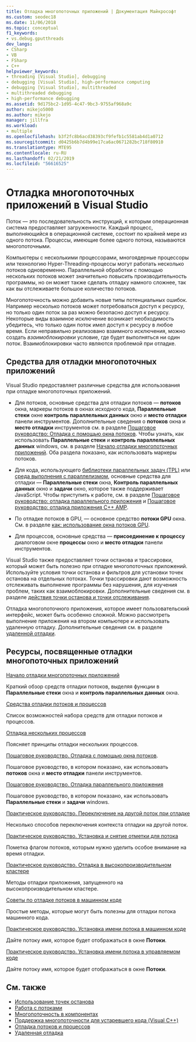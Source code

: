 ```yaml
---
title: Отладка многопоточных приложений | Документация Майкрософт
ms.custom: seodec18
ms.date: 11/06/2018
ms.topic: conceptual
f1_keywords:
- vs.debug.gputthreads
dev_langs:
- CSharp
- VB
- FSharp
- C++
helpviewer_keywords:
- threading [Visual Studio], debugging
- debugging [Visual Studio], high-performance computing
- debugging [Visual Studio], multithreaded
- multithreaded debugging
- high-performance debugging
ms.assetid: 9d175bc2-1d95-4c47-9bc3-9755af968a9c
author: mikejo5000
ms.author: mikejo
manager: jillfra
ms.workload:
- multiple
ms.openlocfilehash: b3f2fc8b6acd38393cf9fefb1c5581ab4d1a0712
ms.sourcegitcommit: d0425b6b7d4b99e17ca6ac0671282bc718f80910
ms.translationtype: MTE95
ms.contentlocale: ru-RU
ms.lasthandoff: 02/21/2019
ms.locfileid: "56616525"
---
```

# <a name="debug-multithreaded-applications-in-visual-studio"></a>Отладка многопоточных приложений в Visual Studio
Поток — это последовательность инструкций, к которым операционная система предоставляет загруженности. Каждый процесс, выполняющийся в операционной системе, состоит по крайней мере из одного потока. Процессы, имеющие более одного потока, называются многопоточными.

Компьютеры с несколькими процессорами, многоядерные процессоры или технологию Hyper-Threading-процессы могут работать несколько потоков одновременно. Параллельной обработки с помощью нескольких потоков может значительно повысить производительность программы, но он может также сделать отладку намного сложнее, так как вы отслеживаете большое количество потоков.

Многопоточность можно добавить новые типы потенциальных ошибок. Например несколько потоков может потребоваться доступ к ресурсу, но только один поток за раз можно безопасно доступ к ресурсу. Некоторые виды взаимное исключение возникает необходимость убедитесь, что только один поток имел доступ к ресурсу в любое время. Если неправильно реализовано взаимного исключения, можно создать *взаимоблокировки* условие, где будет выполняться ни один поток. Взаимоблокировки часто являются проблемой при отладке.

## <a name="tools-for-debugging-multithreaded-apps"></a>Средства для отладки многопоточных приложений

Visual Studio предоставляет различные средства для использования при отладке многопоточных приложений.

- Для потоков, основные средства для отладки потоков — **потоков** окна, маркеры потоков в окнах исходного кода, **Параллельные стеки** окне **контроль параллельных данных** окно и **место отладки** панели инструментов. Дополнительные сведения о **потоков** окна и **место отладки** инструментов см. в разделе [Пошаговое руководство: Отладка с помощью окна потоков](../debugger/how-to-use-the-threads-window.md). Чтобы узнать, как использовать **Параллельные стеки** и **контроль параллельных данных** windows, см. в разделе [Начало отладки многопоточных приложений](../debugger/get-started-debugging-multithreaded-apps.md). Оба раздела показано, как использовать маркеры потоков.

- Для кода, использующего [библиотеки параллельных задач (TPL)](/dotnet/standard/parallel-programming/task-parallel-library-tpl) или [среда выполнения с параллелизмом](/cpp/parallel/concrt/concurrency-runtime/), основные средства для отладки — **Параллельные стеки** окна, **Контроль параллельных данных** окно и **задачи** окно, которое также поддерживает JavaScript. Чтобы приступить к работе, см. в разделе [Пошаговое руководство: отладка параллельного приложения](../debugger/walkthrough-debugging-a-parallel-application.md) и [Пошаговое руководство: отладка приложения C++ AMP](/cpp/parallel/amp/walkthrough-debugging-a-cpp-amp-application).

- По отладке потоков в GPU, — основное средство **потоки GPU** окна. См. в разделе [как: использование окна потоков GPU](../debugger/how-to-use-the-gpu-threads-window.md).

- Для процессов, основные средства — **присоединение к процессу** диалоговом окне **процессы** окно и **место отладки** панели инструментов.

Visual Studio также предоставляет точки останова и трассировки, который может быть полезно при отладке многопоточных приложений. Используйте условия точки останова и фильтров для установки точек останова на отдельных потоках. Точки трассировки дают возможность отслеживать выполнение программы без нарушения, для изучения проблем, таких как взаимоблокировки. Дополнительные сведения см. в разделе [действия точки останова и точки отслеживания](../debugger/using-breakpoints.md#BKMK_Print_to_the_Output_window_with_tracepoints).

Отладка многопоточного приложения, которое имеет пользовательский интерфейс, может быть особенно сложной. Можно рассмотреть выполнение приложения на втором компьютере и использовать удаленную отладку. Дополнительные сведения см. в разделе [удаленной отладки](../debugger/remote-debugging.md).

## <a name="articles-about-debugging-multithreaded-apps"></a>Ресурсы, посвященные отладки многопоточных приложений

 [Начало отладки многопоточных приложений](../debugger/get-started-debugging-multithreaded-apps.md)

Краткий обзор средств отладки потоков, выделяя функции в **Параллельные стеки** окна и **контроль параллельных данных** окна.

 [Средства отладки потоков и процессов](../debugger/debug-threads-and-processes.md)

Список возможностей набора средств для отладки потоков и процессов.

 [Отладка нескольких процессов](../debugger/debug-multiple-processes.md)

Поясняет принципы отладки нескольких процессов.

 [Пошаговое руководство. Отладка с помощью окна потоков](../debugger/how-to-use-the-threads-window.md).

Пошаговое руководство, в котором показано, как использовать **потоков** окна и **место отладки** панели инструментов.

 [Пошаговое руководство. Отладка параллельного приложения](../debugger/walkthrough-debugging-a-parallel-application.md)

Пошаговое руководство, в котором показано, как использовать **Параллельные стеки** и **задачи** windows.

 [Практическое руководство. Переключение на другой поток при отладке](../debugger/how-to-switch-to-another-thread-while-debugging.md)

Несколько способов переключения контекста отладки на другой поток.

 [Практическое руководство. Установка и снятие отметки для потока](../debugger/how-to-flag-and-unflag-threads.md)

Пометка флагом потоков, которым нужно уделить особое внимание на время отладки.

 [Практическое руководство. Отладка в высокопроизводительном кластере](../debugger/how-to-debug-on-a-high-performance-cluster.md)

Методы отладки приложения, запущенного на высокопроизводительном кластере.

 [Советы по отладке потоков в машинном коде](../debugger/tips-for-debugging-threads-in-native-code.md)

Простые методы, которые могут быть полезны для отладки потока машинного кода.

 [Практическое руководство. Установка имени потока в машинном коде](../debugger/how-to-set-a-thread-name-in-native-code.md)

Дайте потоку имя, которое будет отображаться в окне **Потоки**.

 [Практическое руководство. Установка имени потока в управляемом коде](../debugger/how-to-set-a-thread-name-in-managed-code.md)

Дайте потоку имя, которое будет отображаться в окне **Потоки**.

## <a name="see-also"></a>См. также

- [Использование точек останова](../debugger/using-breakpoints.md)
- [Работа с потоками](/dotnet/standard/threading/index)
- [Многопоточность в компонентах](https://msdn.microsoft.com/Library/2fc31e68-fb71-4544-b654-0ce720478779)
- [Поддержка многопоточности для устаревшего кода (Visual C++)](/cpp/parallel/multithreading-support-for-older-code-visual-cpp)
- [Отладка потоков и процессов](../debugger/debug-threads-and-processes.md)
- [Удаленная отладка](../debugger/remote-debugging.md)